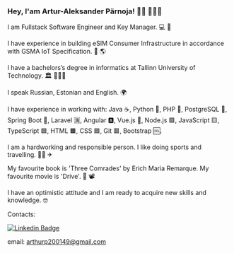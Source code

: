 ### Hey, I'am Artur-Aleksander Pärnoja! 🖐🏻 👨🏻‍💻

I am Fullstack Software Engineer and Key Manager. 💻 🔐

I have experience in building eSIM Consumer Infrastructure in accordance with GSMA IoT Specification. 📱 🌎

I have a bachelors’s degree in informatics at Tallinn University of Technology. 🏛 👨🏻‍🎓 

I speak Russian, Estonian and English. 🌍

I have experience in working with: Java ☕, Python 🐍, PHP 🐘, PostgreSQL 🐘, Spring Boot 🍃, Laravel 🈵, Angular 🅰, Vue.js 🔰, Node.js 🟩, JavaScript 🟨, TypeScript 🟦, HTML 🟧, CSS 🟦, Git 🟥, Bootstrap 🆒. 

I am a hardworking and responsible person. I like doing sports and travelling. 💪🏻 ✈

My favourite book is 'Three Comrades' by Erich Maria Remarque. My favourite movie is 'Drive'. 📖 📽

I have an optimistic attitude and I am ready to acquire new skills and knowledge. 🤓

Contacts: 

[![Linkedin Badge](https://img.shields.io/twitter/url?color=blue&label=LinkedIn&logo=LinkedIn&style=social&url=https%3A%2F%2Flinkedin.com%2Fin%2Farturalekss-a2785b205)](https://www.linkedin.com/in/arturalekss-a2785b205)

email: arthurp200149@gmail.com
<!--
**arparn/arparn** is a ✨ _special_ ✨ repository because its `README.md` (this file) appears on your GitHub profile.

Here are some ideas to get you started:

- 🔭 I’m currently working on ...
- 🌱 I’m currently learning ...
- 👯 I’m looking to collaborate on ...
- 🤔 I’m looking for help with ...
- 💬 Ask me about ...
- 📫 How to reach me: ...
- 😄 Pronouns: ...
- ⚡ Fun fact: ...
-->
